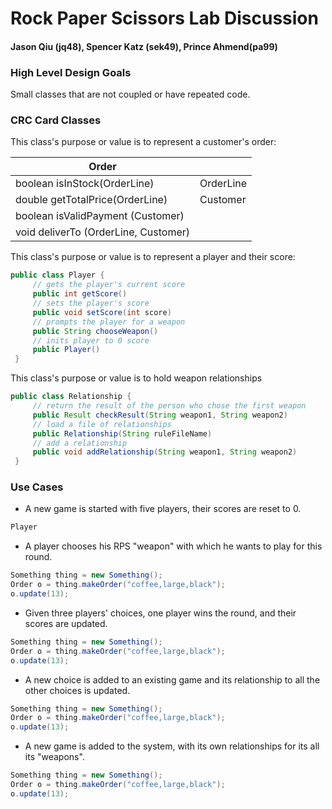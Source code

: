 # Rock Paper Scissors Lab Discussion
#### Jason Qiu (jq48), Spencer Katz (sek49), Prince Ahmend(pa99)


### High Level Design Goals
Small classes that are not coupled or have repeated code.


### CRC Card Classes

This class's purpose or value is to represent a customer's order:

|Order| |
|---|---|
|boolean isInStock(OrderLine)         |OrderLine|
|double getTotalPrice(OrderLine)      |Customer|
|boolean isValidPayment (Customer)    | |
|void deliverTo (OrderLine, Customer) | |


This class's purpose or value is to represent a player and their score:
```java
public class Player {
     // gets the player's current score
     public int getScore()
     // sets the player's score
     public void setScore(int score)
     // prompts the player for a weapon
     public String chooseWeapon()
     // inits player to 0 score
     public Player()
 }
 ```

This class's purpose or value is to hold weapon relationships
```java
public class Relationship {
     // return the result of the person who chose the first weapon
     public Result checkResult(String weapon1, String weapon2)
     // load a file of relationships
     public Relationship(String ruleFileName)
     // add a relationship
     public void addRelationship(String weapon1, String weapon2)
 }
```


### Use Cases

 * A new game is started with five players, their scores are reset to 0.
 ```java
 Player 
 ```

 * A player chooses his RPS "weapon" with which he wants to play for this round.
 ```java
 Something thing = new Something();
 Order o = thing.makeOrder("coffee,large,black");
 o.update(13);
 ```

 * Given three players' choices, one player wins the round, and their scores are updated.
 ```java
 Something thing = new Something();
 Order o = thing.makeOrder("coffee,large,black");
 o.update(13);
 ```

 * A new choice is added to an existing game and its relationship to all the other choices is updated.
 ```java
 Something thing = new Something();
 Order o = thing.makeOrder("coffee,large,black");
 o.update(13);
 ```

 * A new game is added to the system, with its own relationships for its all its "weapons".
 ```java
 Something thing = new Something();
 Order o = thing.makeOrder("coffee,large,black");
 o.update(13);
 ```

